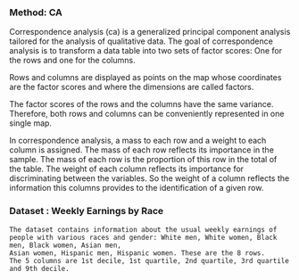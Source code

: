 ### Method: CA

Correspondence analysis (ca) is a generalized principal component analysis tailored for the analysis of qualitative data.
The goal of correspondence analysis is to transform a data table into two sets of factor scores: One for the rows and one for the columns.

Rows and columns are displayed as points on the map whose coordinates are the factor scores and where the dimensions are called factors.

The factor scores of the rows and the columns have the same variance. 
Therefore, both rows and columns can be conveniently represented in one single map.

In correspondence analysis, a mass to each row and a weight to each column is assigned. 
The mass of each row reflects its importance in the sample. 
The mass of each row is the proportion of this row in the total of the table.
The weight of each column reflects its importance for discriminating between the variables. 
So the weight of a column reflects the information this columns provides to the identification of a given row.

### Dataset : Weekly Earnings by Race

```
The dataset contains information about the usual weekly earnings of 
people with various races and gender: White men, White women, Black men, Black women, Asian men, 
Asian women, Hispanic men, Hispanic women. These are the 8 rows. 
The 5 columns are 1st decile, 1st quartile, 2nd quartile, 3rd quartile and 9th decile. 
```
